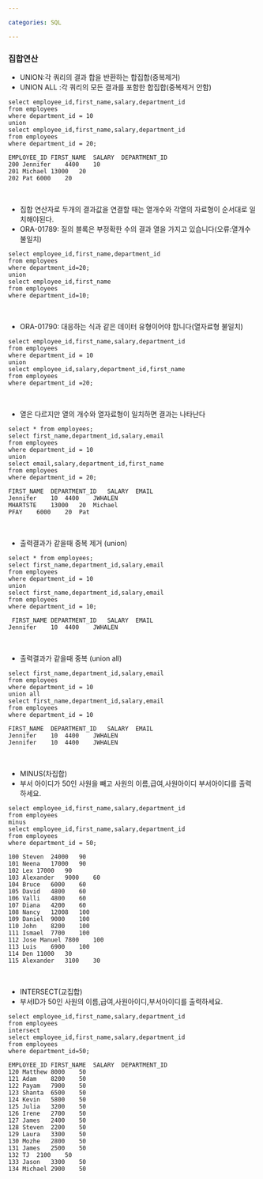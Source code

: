 ```yaml
---

categories: SQL

---
```



### 집합연산 
- UNION:각 쿼리의 결과 합을 반환하는 합집합(중복제거)
- UNION ALL :각 쿼리의 모든 결과를 포함한 합집합(중복제거 안함)

```
select employee_id,first_name,salary,department_id
from employees
where department_id = 10
union
select employee_id,first_name,salary,department_id
from employees
where department_id = 20;
```
```
EMPLOYEE_ID	FIRST_NAME	SALARY	DEPARTMENT_ID
200	Jennifer	4400	10
201	Michael	13000	20
202	Pat	6000	20
```
&nbsp;

-  집합 연산자로 두개의 결과값을 연결할 때는 열개수와 각열의 자료형이 순서대로 일치해야된다.
-  ORA-01789: 질의 블록은 부정확한 수의 결과 열을 가지고 있습니다(오류:열개수 불일치)
```
select employee_id,first_name,department_id
from employees
where department_id=20;
union
select employee_id,first_name
from employees
where department_id=10;
```
&nbsp;

- ORA-01790: 대응하는 식과 같은 데이터 유형이어야 합니다(열자료형 불일치)
```
select employee_id,first_name,salary,department_id
from employees
where department_id = 10
union
select employee_id,salary,department_id,first_name
from employees
where department_id =20;
```
&nbsp;
- 열은 다르지만 열의 개수와 열자료형이 일치하면 결과는 나타난다
```
select * from employees;
select first_name,department_id,salary,email
from employees
where department_id = 10
union
select email,salary,department_id,first_name
from employees
where department_id = 20;
```
```
FIRST_NAME	DEPARTMENT_ID	SALARY	EMAIL
Jennifer	10	4400	JWHALEN
MHARTSTE	13000	20	Michael
PFAY	6000	20	Pat
```
&nbsp;
 - 출력결과가 같을때 중복 제거 (union)
```
select * from employees;
select first_name,department_id,salary,email
from employees
where department_id = 10
union
select first_name,department_id,salary,email
from employees
where department_id = 10;
```
```
 FIRST_NAME	DEPARTMENT_ID	SALARY	EMAIL
Jennifer	10	4400	JWHALEN
```
&nbsp;
- 출력결과가 같을때 중복 (union all)
```
select first_name,department_id,salary,email
from employees
where department_id = 10
union all
select first_name,department_id,salary,email
from employees
where department_id = 10
```
```
FIRST_NAME	DEPARTMENT_ID	SALARY	EMAIL
Jennifer	10	4400	JWHALEN
Jennifer	10	4400	JWHALEN
```

&nbsp;
- MINUS(차집합)
- 부서 아이디가 50인 사원을 빼고 사원의 이름,급여,사원아이디 부서아이디를 출력하세요.
```
select employee_id,first_name,salary,department_id
from employees
minus
select employee_id,first_name,salary,department_id
from employees
where department_id = 50;
```

```
100	Steven	24000	90
101	Neena	17000	90
102	Lex	17000	90
103	Alexander	9000	60
104	Bruce	6000	60
105	David	4800	60
106	Valli	4800	60
107	Diana	4200	60
108	Nancy	12008	100
109	Daniel	9000	100
110	John	8200	100
111	Ismael	7700	100
112	Jose Manuel	7800	100
113	Luis	6900	100
114	Den	11000	30
115	Alexander	3100	30

```
&nbsp;

- INTERSECT(교집합)
- 부서ID가 50인 사원의 이름,급여,사원아이디,부서아이디를 출력하세요.
```
select employee_id,first_name,salary,department_id
from employees
intersect
select employee_id,first_name,salary,department_id
from employees
where department_id=50;
```
```
EMPLOYEE_ID	FIRST_NAME	SALARY	DEPARTMENT_ID
120	Matthew	8000	50
121	Adam	8200	50
122	Payam	7900	50
123	Shanta	6500	50
124	Kevin	5800	50
125	Julia	3200	50
126	Irene	2700	50
127	James	2400	50
128	Steven	2200	50
129	Laura	3300	50
130	Mozhe	2800	50
131	James	2500	50
132	TJ	2100	50
133	Jason	3300	50
134	Michael	2900	50
```




  
